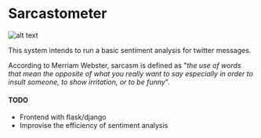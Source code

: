 # Sarcastometer

![alt text](https://github.com/rupshabagchi/sarcastometer/blob/master/sarcasm_1.jpg "sarc")

This system intends to run a basic sentiment analysis for twitter messages.

According to Merriam Webster, sarcasm is defined as "*the use of words that mean the opposite of what you really want to say especially in order to insult someone, to show irritation, or to be funny*".

#### TODO

* Frontend with flask/django
* Improvise the efficiency of sentiment analysis 



 
